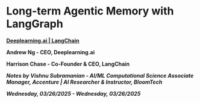 # **Long-term Agentic Memory with LangGraph**

**[Deeplearning.ai | LangChain](https://www.deeplearning.ai/short-courses/long-term-agentic-memory-with-langgraph/)**

**Andrew Ng - CEO, Deeplearning.ai**

**Harrison Chase - Co-Founder & CEO, LangChain**

***Notes by Vishnu Subramanian - AI/ML Computational Science Associate Manager, Accenture | AI Researcher & Instructor, BloomTech***

***Wednesday, 03/26/2025 - Wednesday, 03/26/2025***
